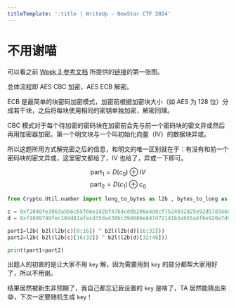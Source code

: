 ```yaml
---
titleTemplate: ':title | WriteUp - NewStar CTF 2024'
---
```

<script setup>
import Container from '@/components/docs/Container.vue'
import AESECBCBC from '@docs/assets/images/wp/2024/BlockCipherModesofOperation.svg?component'
</script>

# 不用谢喵

可以看之前 [Week 3 参考文档](/guide/2024/week3.html#不用谢喵) 所提供的[链接](https://en.wikipedia.org/wiki/Block_cipher_mode_of_operation)的第一张图。

<AESECBCBC viewBox="0 10 350 275" />

总体流程即 AES CBC 加密，AES ECB 解密。

ECB 是最简单的块密码加密模式，加密前根据加密块大小<span data-desc>（如 AES 为 128 位）</span>分成若干块，之后将每块使用相同的密钥单独加密，解密同理。

CBC 模式对于每个待加密的密码块在加密前会先与前一个密码块的密文异或然后再用加密器加密。第一个明文块与一个叫初始化向量（IV）的数据块异或。

所以这题所用方式解完密之后的信息，和明文的唯一区别就在于：有没有和前一个密码块的密文异或，这里密文都给了，IV 也给了，异或一下即可。

$$
\mathrm{part}_1 = D(c_0) \oplus IV
$$
$$
\mathrm{part}_2 = D(c_1) \oplus c_0
$$

```python
from Crypto.Util.number import long_to_bytes as l2b , bytes_to_long as b2l

c = 0xf2040fe3063a5b6c65f66e1d2bf47b4cddb206e4ddcf7524932d25e92d57d3468398730b59df851cbac6d65073f9e138
d = 0xf9899749fec184d81afecd35da430bc394686e847d72141b3a955a4f6e920e7d91cb599d92ba2a6ba51860bb5b32f23b

part1=l2b( b2l(l2b(c)[0:16]) ^ b2l(l2b(d)[16:32]))
part2=l2b( b2l(l2b(c)[16:32]) ^ b2l(l2b(d)[32:48]))

print(part1+part2)
```

<Container type='quote'>

出题人的初衷的是让大家不用 `key` 解，因为需要用到 `key` 的部分都帮大家用好了，所以不用谢。

结果居然被新生非预期了，我自己都忘记我设置的 `key` 是啥了，TA 居然能猜出来😅，下次一定要随机生成 `key`！
</Container>
